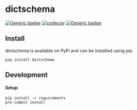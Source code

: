 # dictschema

[![Generic badge](https://img.shields.io/badge/python-3.7+-blue.svg)](https://shields.io/)
[![codecov](https://codecov.io/gh/kbeauregard/dictschema/branch/master/graph/badge.svg)](https://codecov.io/gh/kbeauregard/dictschema)
[![Generic badge](https://img.shields.io/badge/code%20style-black-black.svg)](https://github.com/psf/black)

## Install

dictschema is available on PyPi and can be installed using pip

`pip install dictschema`

## Development
#### Setup
```
pip install -r requirements
pre-commit install
```
